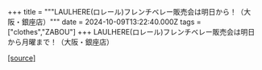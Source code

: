 +++
title = """LAULHERE(ロレール)フレンチベレー販売会は明日から！（大阪・銀座店）"""
date = 2024-10-09T13:22:40.000Z
tags = ["clothes","ZABOU"]
+++
LAULHERE(ロレール)フレンチベレー販売会は明日から月曜まで！（大阪・銀座店）

[[source]](https://zabou.org/2024/10/09/309730/)
